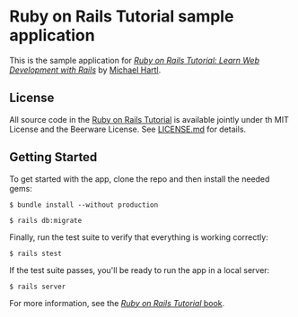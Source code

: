 # Ruby on Rails Tutorial sample application

This is the sample application for [*Ruby on Rails Tutorial: Learn Web Development with Rails*](http://www.railstutorial.org/) by [Michael Hartl](http://www.michaelhartl.com/).

## License

All source code in the [Ruby on Rails Tutorial](http://railstutorial.org/) is available jointly under th MIT License and the Beerware License. See [LICENSE.md](LICENSE.md) for details.

## Getting Started

To get started with the app, clone the repo and then install the needed gems:

```
$ bundle install --without production
```

```
$ rails db:migrate
```

Finally, run the test suite to verify that everything is working correctly:

```
$ rails stest
```

If the test suite passes, you'll be ready to run the app in a local server:

```
$ rails server
```

For more information, see the [*Ruby on Rails Tutorial* book](https://www.railstutorial.org/book).

